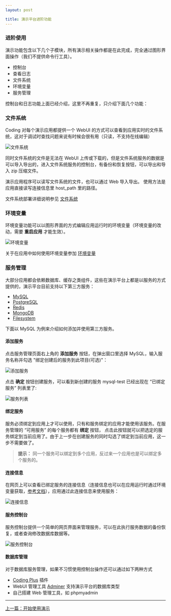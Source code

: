 ```yaml
---
layout: post

title: 演示平台进阶功能
---
```


### 进阶使用

演示功能包含以下几个子模块，所有演示相关操作都是在此完成，完全通过图形界面操作（我们不提供命令行工具）。

- 控制台
- 查看日志
- 文件系统
- 环境变量
- 服务管理

控制台和日志功能上面已经介绍，这里不再重复，只介绍下面几个功能：

### 文件系统

Coding 对每个演示应用都提供一个 WebUI 的方式可以查看到应用实时的文件系统，这对于调试时查找问题来说有时候会很有用（只读，不支持在线编辑）

![文件系统](https://dn-coding-net-production-pp.qbox.me/70a0905c-e50f-4349-b477-0e8bf9e3ec67.png) 

同时文件系统的文件是无法在 WebUI 上传或下载的，但是文件系统服务的数据是可以导入导出的，进入文件系统服务的控制台，有备份和恢复按钮，可以导出和导入 zip 压缩文件。

演示应用程序可以读写文件系统的文件，也可以通过 Web 导入导出。 使用方法是应用直接读写连接信息里 host_path 里的路径。

文件系统部署详细说明参见 [文件系统](http://docs.coding.io/services/filesystem/)

### 环境变量

环境变量功能可以以图形界面的方式编辑应用运行时的环境变量（环境变量的改动，需要 **重启应用** 才能生效）。

![环境变量](https://dn-coding-net-production-pp.qbox.me/0f04744d-cfa1-4927-b2d8-1934e07a770b.png) 

关于在应用中如何使用环境变量参加 [环境变量](http://docs.coding.io/references/env/)

### 服务管理

大部分应用都会依赖数据库、缓存之类组件，这些在演示平台上都是以服务的方式提供的，演示平台目前支持以下第三方服务：

- [MySQL](http://docs.coding.io/services/mysql)
- [PostgreSQL](http://docs.coding.io/services/postgresql)
- [Redis](http://docs.coding.io/services/redis)
- [MongoDB](http://docs.coding.io/services/mysql/mongodb)
- [Filesystem](http://docs.coding.io/services/mysql/filesystem)

下面以 MySQL 为例来介绍如何添加并使用第三方服务。

#### 添加服务

点击服务管理页面右上角的 **添加服务** 按钮，在弹出窗口里选择 MySQL，输入服务名称并勾选 "绑定创建后的服务到此项目(可选)"：

![添加服务](https://dn-coding-net-production-pp.qbox.me/6bab0ff6-46ca-4931-8759-301829ae51d6.png) 

点击 **确定** 按钮创建服务，可以看到新创建的服务 mysql-test 已经出现在 “已绑定服务” 列表里了:

![服务列表](https://dn-coding-net-production-pp.qbox.me/ca0e4e37-f2af-49d5-871c-f9e1b2b7db4e.png) 


#### 绑定服务

服务必须绑定到应用上才可以使用，只有和服务绑定的应用才能使用该服务。在服务管理的 “可用服务” 的每个服务都有 **绑定** 按钮，
点击此按钮就可以把选定的服务绑定到当前应用了。由于上一步在创建服务的同时勾选了绑定到当前应用，这一步不需要做了。

> **提示：** 同一个服务可以绑定到多个应用，反过来一个应用也是可以绑定多个服务的。

#### 连接信息

在网页上可以查看已绑定服务的连接信息（连接信息也可以在应用运行时通过环境变量获取，[参考文档](http://docs.coding.io/services/)），应用通过此连接信息来使用服务：

![连接信息](https://dn-coding-net-production-pp.qbox.me/d35a086d-d6f6-4f72-b6db-74ccad3139ca.png) 


#### 服务控制台

服务控制台提供一个简单的网页界面来管理服务，可以在此执行服务数据的备份恢复，或者查询修改数据库数据等。

![服务控制台](https://dn-coding-net-production-pp.qbox.me/fe27ca53-d7cd-445f-817c-2a3a56a61e87.png)

#### 数据库管理

对于数据库服务管理，如果不习惯使用控制台操作还可以通过如下两种方式

- [Coding Plus](https://coding.net/u/bluishoul/p/coding-plus/git) 插件
- WebUI 管理工具 [Adminer](http://db-admin.coding.io) 支持演示平台的数据库类型
- 自己搭建 Web 管理工具，如 phpmyadmin


---



  <div class="footer-nav">
  <div class="left-nav"><i class="fa fa-angle-left"></i><a href="/help/doc/paas/getting-started.html">上一篇：开始使用演示</a></div>
  </div>


